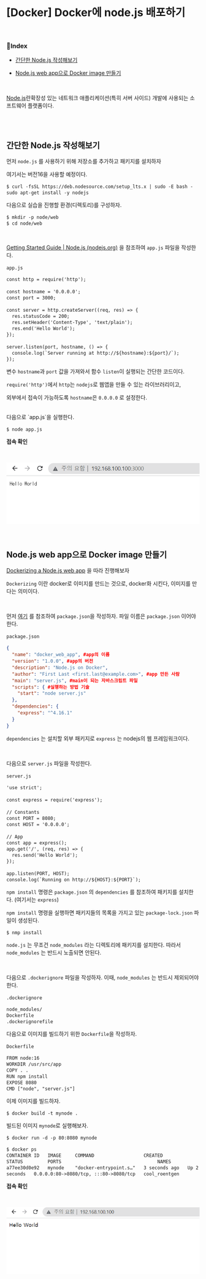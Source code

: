 # [Docker] Docker에 node.js 배포하기

<br>

### 📌Index

- [간단한 Node.js 작성해보기](#간단한-nodejs-작성해보기)

- [Node.js web app으로 Docker image 만들기](#nodejs-web-app으로-docker-image-만들기)

<br>

 [Node.js](https://nodejs.org/en/)란확장성 있는 네트워크 애플리케이션(특히 서버 사이드) 개발에 사용되는 소프트웨어 플랫폼이다.

<br>

<br>

## 간단한 Node.js 작성해보기

먼저 `node.js` 를 사용하기 위해 저장소를 추가하고 패키지를 설치하자

여기서는 버전16을 사용할 예정이다.

```shell
$ curl -fsSL https://deb.nodesource.com/setup_lts.x | sudo -E bash -
sudo apt-get install -y nodejs
```

다음으로 실습을 진행할 환경(디렉토리)를 구성하자.

```shell
$ mkdir -p node/web
$ cd node/web
```

<br>

[Getting Started Guide | Node.js (nodejs.org)](https://nodejs.org/en/docs/guides/getting-started-guide/) 을 참조하여 `app.js` 파일을 작성한다.

`app.js`

```shell
const http = require('http');

const hostname = '0.0.0.0';
const port = 3000;

const server = http.createServer((req, res) => {
  res.statusCode = 200;
  res.setHeader('Content-Type', 'text/plain');
  res.end('Hello World');
});

server.listen(port, hostname, () => {
  console.log(`Server running at http://${hostname}:${port}/`);
});
```

변수 `hostname`과 `port` 값을 가져와서 함수 `listen`이 실행되는 간단한 코드이다.

 `require('http')`에서 `http`는 `nodejs`로 웹앱을 만들 수 있는 라이브러리이고, 

외부에서 접속이 가능하도록 `hostname`은 `0.0.0.0` 로 설정한다.

<br>
다음으로 `app.js`을 실행한다.

```shell
$ node app.js
```

**접속 확인**

<br>

![image-20220512141514403](https://raw.githubusercontent.com/na3150/typora-img/main/img/image-20220512141514403.png)

<br>

## Node.js web app으로 Docker image 만들기

[Dockerizing a Node.js web app](https://nodejs.org/en/docs/guides/nodejs-docker-webapp/#dockerizing-a-node-js-web-app) 을 따라 진행해보자

`Dockerizing` 이란 docker로 이미지를 만드는 것으로, docker화 시킨다, 이미지를 만다는 의미이다.

<br>

먼저 [여기](https://nodejs.org/en/docs/guides/nodejs-docker-webapp/#create-the-node-js-app) 를 참조하여 `package.json`을 작성하자. 파일 이름은 `package.json` 이어야한다. 

`package.json`

```json
{
  "name": "docker_web_app", #app의 이름
  "version": "1.0.0", #app의 버전
  "description": "Node.js on Docker",
  "author": "First Last <first.last@example.com>", #app 만든 사람
  "main": "server.js", #main이 되는 자바스크립트 파일
  "scripts": { #실행하는 방법 기술
    "start": "node server.js"
  },
  "dependencies": {
    "express": "^4.16.1"
  }
}
```

`dependencies` 는 설치할 외부 패키지로 `express` 는 nodejs의 웹 프레임워크이다.

<br>

다음으로 `server.js` 파일을 작성한다. 

`server.js`

```shell
'use strict';

const express = require('express');

// Constants
const PORT = 8080;
const HOST = '0.0.0.0';

// App
const app = express();
app.get('/', (req, res) => {
  res.send('Hello World');
});

app.listen(PORT, HOST);
console.log(`Running on http://${HOST}:${PORT}`);
```

`npm install` 명령은 `package.json` 의 `dependencies` 를 참조하여 패키지를 설치한다. (여기서는 `express`)

`npm install` 명령을 실행하면 패키지들의 목록을 가지고 있는 `package-lock.json` 파일이 생성된다. 

```shell
$ nmp install
```

`node.js` 는 무조건 `node_modules` 라는 디렉토리에 패키지를 설치한다. 따라서`node_modules` 는 반드시 노출되면 안된다.

<br>

다음으로 `.dockerignore` 파일을 작성하자. 이때, `node_modules` 는 반드시 제외되어야한다. 

`.dockerignore`

```shell
node_modules/
Dockerfile
.dockerignorefile
```

다음으로 이미지를 빌드하기 위한 `Dockerfile`을 작성하자.

`Dockerfile`

```shell
FROM node:16
WORKDIR /usr/src/app
COPY . .
RUN npm install
EXPOSE 8080
CMD ["node", "server.js"]
```

이제 이미지를 빌드하자.

```shell
$ docker build -t mynode .      
```

빌드된 이미지 `mynode`로 실행해보자.

```shell
$ docker run -d -p 80:8080 mynode
```

```shell
$ docker ps
CONTAINER ID   IMAGE     COMMAND                  CREATED         STATUS         PORTS                                   NAMES
a77ee30d0e92   mynode    "docker-entrypoint.s…"   3 seconds ago   Up 2 seconds   0.0.0.0:80->8080/tcp, :::80->8080/tcp   cool_roentgen
```

**접속 확인**

<br>

![image-20220512142711192](https://raw.githubusercontent.com/na3150/typora-img/main/img/image-20220512142711192.png)




